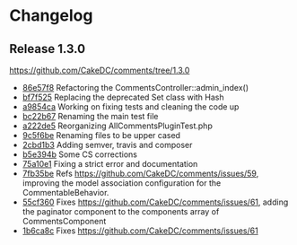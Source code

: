 Changelog
=========

Release 1.3.0
-------------

https://github.com/CakeDC/comments/tree/1.3.0

* [86e57f8](https://github.com/CakeDC/comments/commit/86e57f8) Refactoring the CommentsController::admin_index()
* [bf7f525](https://github.com/CakeDC/comments/commit/bf7f525) Replacing the deprecated Set class with Hash
* [a9854ca](https://github.com/CakeDC/comments/commit/a9854ca) Working on fixing tests and cleaning the code up
* [bc22b67](https://github.com/CakeDC/comments/commit/bc22b67) Renaming the main test file
* [a222de5](https://github.com/CakeDC/comments/commit/a222de5) Reorganizing AllCommentsPluginTest.php
* [9c5f6be](https://github.com/CakeDC/comments/commit/9c5f6be) Renaming files to be upper cased
* [2cbd1b3](https://github.com/CakeDC/comments/commit/2cbd1b3) Adding semver, travis and composer
* [b5e394b](https://github.com/CakeDC/comments/commit/b5e394b) Some CS corrections
* [75a10e1](https://github.com/CakeDC/comments/commit/75a10e1) Fixing a strict error and documentation
* [7fb35be](https://github.com/CakeDC/comments/commit/7fb35be) Refs https://github.com/CakeDC/comments/issues/59, improving the model association configuration for the CommentableBehavior.
* [55cf360](https://github.com/CakeDC/comments/commit/55cf360) Fixes https://github.com/CakeDC/comments/issues/61, adding the paginator component to the components array of CommentsComponent
* [1b6ca8c](https://github.com/CakeDC/comments/commit/1b6ca8c) Fixes https://github.com/CakeDC/comments/issues/61
